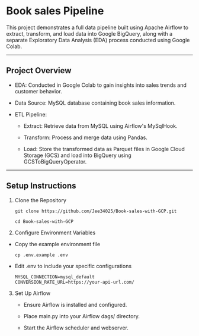 # Book sales Pipeline
This project demonstrates a full data pipeline built using Apache Airflow to extract, transform, and load data into Google BigQuery, along with a separate Exploratory Data Analysis (EDA) process conducted using Google Colab.

---

## Project Overview

- EDA: Conducted in Google Colab to gain insights into sales trends and customer behavior.
- Data Source: MySQL database containing book sales information.

- ETL Pipeline:

    - Extract: Retrieve data from MySQL using Airflow's MySqlHook.

    - Transform: Process and merge data using Pandas.

    - Load: Store the transformed data as Parquet files in Google Cloud Storage (GCS) and load into BigQuery using GCSToBigQueryOperator.

---

## Setup Instructions
1. Clone the Repository
    ```
    git clone https://github.com/Jee34025/Book-sales-with-GCP.git

    cd Book-sales-with-GCP
    ```
2. Configure Environment Variables

- Copy the example environment file
    ```
    cp .env.example .env
    ```
- Edit .env to include your specific configurations

    ```
    MYSQL_CONNECTION=mysql_default
    CONVERSION_RATE_URL=https://your-api-url.com/
    ```


3. Set Up Airflow
    - Ensure Airflow is installed and configured.

    - Place main.py into your Airflow dags/ directory.

    - Start the Airflow scheduler and webserver.

   
    






